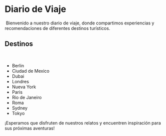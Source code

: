 # Diario de Viaje
​
Bienvenido a nuestro diario de viaje, donde compartimos experiencias y recomendaciones de diferentes destinos turísticos.
​
## Destinos
​
- Berlin
- Ciudad de Mexico
- Dubai
- Londres
- Nueva York
- Paris
- Rio de Janeiro
- Roma
- Sydney
-  Tokyo

¡Esperamos que disfruten de nuestros relatos y encuentren inspiración para sus próximas aventuras!